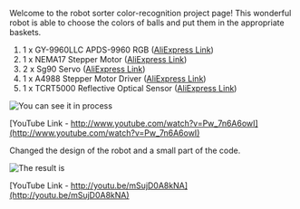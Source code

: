 Welcome to the robot sorter color-recognition project page!
This wonderful robot is able to choose the colors of balls and put them in the appropriate baskets.
1. 1 x GY-9960LLC APDS-9960 RGB ([AliExpress Link](https://ru.aliexpress.com/item/New-GY-9960LLC-APDS-9960-RGB-and-Gesture-Sensor-Module-I2C-Breakout/32780833260.html?spm=2114.13010608.0.0.a4Y3sj))
2. 1 x NEMA17 Stepper Motor ([AliExpress Link](https://ru.aliexpress.com/item/CE-certification-78-oz-in-4-lead-Nema17-Stepper-Motor-42-motor-Nema-17-motor-42BYGH/32772897280.html?spm=2114.13010608.0.0.qeLykC))
3. 2 x Sg90 Servo ([AliExpress Link](https://ru.aliexpress.com/item/Free-Shipping-SG90-9g-Mini-Micro-Servo-for-RC-for-RC-250-450-Helicopter-Airplane-Car/32357090842.html?spm=2114.13010608.0.0.3RsoHl))
4. 1 x A4988 Stepper Motor Driver ([AliExpress Link](https://ru.aliexpress.com/item/1pcs-Reprap-Stepper-Driver-A4988-Stepper-Motor-Driver-Module-Dropshipping-color-GREEN/32649113954.html?spm=2114.13010608.0.0.a72a3D))
5. 1 x TCRT5000 Reflective Optical Sensor ([AliExpress Link](https://ru.aliexpress.com/item/10-TCRT5000-avoidanc/32672744833.html?spm=a2g0s.9042311.0.0.fTA3vt))

![You can see it in process](https://i.ytimg.com/vi/Pw_7n6A6owI/3.jpg?time=1509742620333)

[YouTube Link - http://www.youtube.com/watch?v=Pw_7n6A6owI](http://www.youtube.com/watch?v=Pw_7n6A6owI)

Changed the design of the robot and a small part of the code.

![The result is](https://i.ytimg.com/vi/mSujD0A8kNA/3.jpg?time=1509742383860)

[YouTube Link - http://youtu.be/mSujD0A8kNA](http://youtu.be/mSujD0A8kNA)



